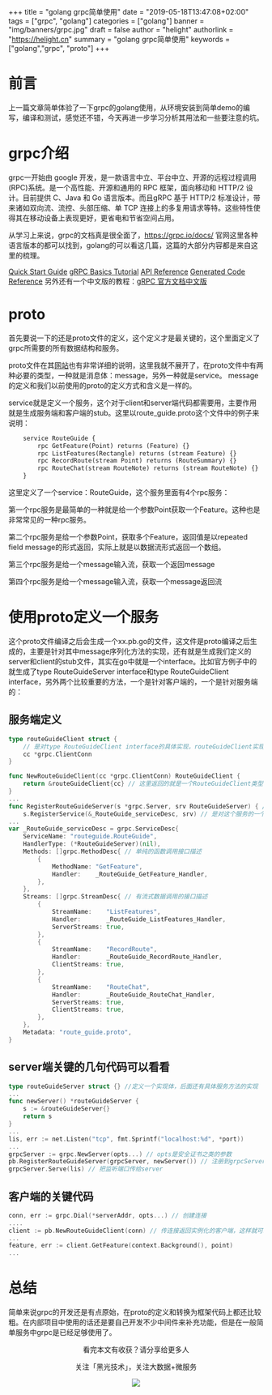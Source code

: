 +++
title = "golang grpc简单使用"
date = "2019-05-18T13:47:08+02:00"
tags = ["grpc", "golang"]
categories = ["golang"]
banner = "img/banners/grpc.jpg"
draft = false
author = "helight"
authorlink = "https://helight.cn"
summary = "golang grpc简单使用"
keywords = ["golang","grpc", "proto"]
+++

# 前言
上一篇文章简单体验了一下grpc的golang使用，从环境安装到简单demo的编写，编译和测试，感觉还不错，今天再进一步学习分析其用法和一些要注意的坑。

# grpc介绍
grpc一开始由 google 开发，是一款语言中立、平台中立、开源的远程过程调用(RPC)系统。是一个高性能、开源和通用的 RPC 框架，面向移动和 HTTP/2 设计。目前提供 C、Java 和 Go 语言版本。而且gRPC 基于 HTTP/2 标准设计，带来诸如双向流、流控、头部压缩、单 TCP 连接上的多复用请求等特。这些特性使得其在移动设备上表现更好，更省电和节省空间占用。

从学习上来说，grpc的文档真是很全面了，https://grpc.io/docs/ 官网这里各种语言版本的都可以找到，golang的可以看这几篇，这篇的大部分内容都是来自这里的梳理。

[Quick Start Guide][1]
[gRPC Basics Tutorial][2]
[API Reference][3]
[Generated Code Reference][4]
另外还有一个中文版的教程：[gRPC 官方文档中文版][5]

# proto
首先要说一下的还是proto文件的定义，这个定义才是最关键的，这个里面定义了grpc所需要的所有数据结构和服务。

proto文件在其[网站][6]也有非常详细的说明，这里我就不展开了，在proto文件中有两种必要的类型，一种就是消息体：message，另外一种就是service。
message的定义和我们以前使用的proto的定义方式和含义是一样的。

service就是定义一个服务，这个对于client和server端代码都需要用，主要作用就是生成服务端和客户端的stub。这里以route_guide.proto这个文件中的例子来说明：
``` proto
	service RouteGuide {
		rpc GetFeature(Point) returns (Feature) {}
  		rpc ListFeatures(Rectangle) returns (stream Feature) {}
  		rpc RecordRoute(stream Point) returns (RouteSummary) {}
  		rpc RouteChat(stream RouteNote) returns (stream RouteNote) {}
	}
```
这里定义了一个service：RouteGuide，这个服务里面有4个rpc服务：

第一个rpc服务是最简单的一种就是给一个参数Point获取一个Feature。这种也是非常常见的一种rpc服务。

第二个rpc服务是给一个参数Point，获取多个Feature，返回值是以repeated field message的形式返回，实际上就是以数据流形式返回一个数组。

第三个rpc服务是给一个message输入流，获取一个返回message

第四个rpc服务是给一个message输入流，获取一个message返回流

# 使用proto定义一个服务
这个proto文件编译之后会生成一个xx.pb.go的文件，这文件是proto编译之后生成的，主要是针对其中message序列化方法的实现，还有就是生成我们定义的server和client的stub文件，其实在go中就是一个interface。比如官方例子中的就生成了type RouteGuideServer interface和type RouteGuideClient interface，另外两个比较重要的方法，一个是针对客户端的，一个是针对服务端的：
## 服务端定义
``` go
type routeGuideClient struct { 
    // 是对type RouteGuideClient interface的具体实现，routeGuideClient实现了RouteGuideClient的所有方法
	cc *grpc.ClientConn  
}

func NewRouteGuideClient(cc *grpc.ClientConn) RouteGuideClient {
	return &routeGuideClient{cc} // 这里返回的就是一个RouteGuideClient类型的实现了，后面就可以用这个客户端中的方法先server端发起调用了
}
...
func RegisterRouteGuideServer(s *grpc.Server, srv RouteGuideServer) { // 这个函数提供了一个RouteGuideServer注册到grpc.Server上。
	s.RegisterService(&_RouteGuide_serviceDesc, srv) // 是对这个服务的一个grpc.Server的描述，详细的可以看下面的代码
...
var _RouteGuide_serviceDesc = grpc.ServiceDesc{
	ServiceName: "routeguide.RouteGuide",
	HandlerType: (*RouteGuideServer)(nil),
	Methods: []grpc.MethodDesc{ // 单纯的函数调用接口描述
		{
			MethodName: "GetFeature",
			Handler:    _RouteGuide_GetFeature_Handler,
		},
	},
	Streams: []grpc.StreamDesc{ // 有流式数据调用的接口描述
		{
			StreamName:    "ListFeatures",
			Handler:       _RouteGuide_ListFeatures_Handler,
			ServerStreams: true,
		},
		{
			StreamName:    "RecordRoute",
			Handler:       _RouteGuide_RecordRoute_Handler,
			ClientStreams: true,
		},
		{
			StreamName:    "RouteChat",
			Handler:       _RouteGuide_RouteChat_Handler,
			ServerStreams: true,
			ClientStreams: true,
		},
	},
	Metadata: "route_guide.proto",
}
``` 
## server端关键的几句代码可以看看
``` go
type routeGuideServer struct {} //定义一个实现体，后面还有具体服务方法的实现
...
func newServer() *routeGuideServer {
	s := &routeGuideServer{}
	return s
}
...
lis, err := net.Listen("tcp", fmt.Sprintf("localhost:%d", *port))
...
grpcServer := grpc.NewServer(opts...) // opts是安全证书之类的参数
pb.RegisterRouteGuideServer(grpcServer, newServer()) // 注册到grpcServer
grpcServer.Serve(lis) // 把监听端口传给server
```
## 客户端的关键代码
``` go
conn, err := grpc.Dial(*serverAddr, opts...) // 创建连接
....
client := pb.NewRouteGuideClient(conn) // 传连接返回实例化的客户端，这样就可以直接调用rpc方法了
...
feature, err := client.GetFeature(context.Background(), point)
...
```
# 总结
简单来说grpc的开发还是有点原始，在proto的定义和转换为框架代码上都还比较粗。在内部项目中使用的话还是要自己开发不少中间件来补充功能，但是在一般简单服务中grpc是已经足够使用了。

[1]: https://grpc.io/docs/quickstart/go.html
[2]: https://grpc.io/docs/tutorials/basic/go.html
[3]: https://godoc.org/google.golang.org/grpc
[4]: https://grpc.io/docs/reference/go/generated-code.html
[5]: http://doc.oschina.net/grpc
[6]: https://developers.google.com/protocol-buffers/docs/proto3


<center>
看完本文有收获？请分享给更多人

关注「黑光技术」，关注大数据+微服务

![](/img/qrcode_helight_tech.jpg)
</center>